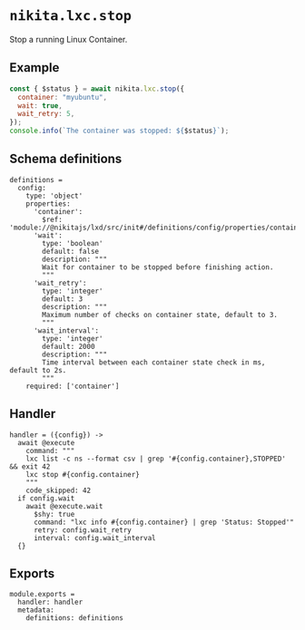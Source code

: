 
# `nikita.lxc.stop`

Stop a running Linux Container.

## Example

```js
const { $status } = await nikita.lxc.stop({
  container: "myubuntu",
  wait: true,
  wait_retry: 5,
});
console.info(`The container was stopped: ${$status}`);
```

## Schema definitions

    definitions =
      config:
        type: 'object'
        properties:
          'container':
            $ref: 'module://@nikitajs/lxd/src/init#/definitions/config/properties/container'
          'wait':
            type: 'boolean'
            default: false
            description: """
            Wait for container to be stopped before finishing action.
            """
          'wait_retry':
            type: 'integer'
            default: 3
            description: """
            Maximum number of checks on container state, default to 3.
            """
          'wait_interval':
            type: 'integer'
            default: 2000
            description: """
            Time interval between each container state check in ms, default to 2s.
            """
        required: ['container']

## Handler

    handler = ({config}) ->
      await @execute
        command: """
        lxc list -c ns --format csv | grep '#{config.container},STOPPED' && exit 42
        lxc stop #{config.container}
        """
        code_skipped: 42
      if config.wait
        await @execute.wait
          $shy: true
          command: "lxc info #{config.container} | grep 'Status: Stopped'"
          retry: config.wait_retry
          interval: config.wait_interval
      {}

## Exports

    module.exports =
      handler: handler
      metadata:
        definitions: definitions
